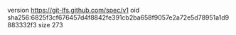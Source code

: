 version https://git-lfs.github.com/spec/v1
oid sha256:6825f3cf676457d4f8842fe391cb2ba658f9057e2a72e5d78951a1d9883332f3
size 273

